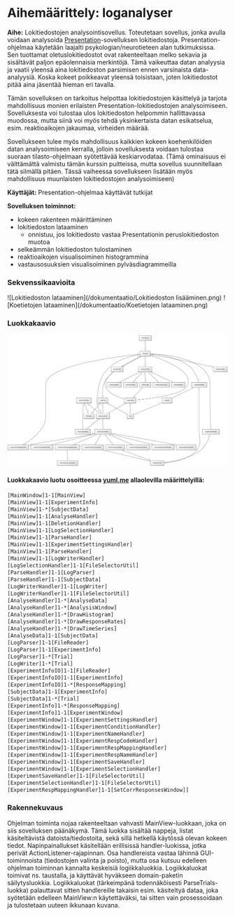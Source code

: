 # Aihemäärittely: loganalyser

**Aihe:** Lokitiedostojen analysointisovellus. Toteutetaan sovellus, jonka avulla voidaan analysoida [Presentation](http://www.neurobs.com)-sovelluksen lokitiedostoja. Presentation-ohjelmaa käytetään laajalti psykologian/neurotieteen alan tutkimuksissa. Sen tuottamat oletuslokitiedostot ovat rakenteeltaan melko sekavia ja sisältävät paljon epäolennaisia merkintöjä. Tämä vaikeuttaa datan analyysia ja vaatii yleensä aina lokitiedoston parsimisen ennen varsinaista data-analyysiä. Koska kokeet poikkeavat yleensä toisistaan, joten lokitiedostot pitää aina jäsentää hieman eri tavalla.

Tämän sovelluksen on tarkoitus helpottaa lokitiedostojen käsittelyä ja tarjota mahdollisuus monien erilaisten Presentation-lokitiedostojen analysoimiseen. Sovelluksesta voi tulostaa ulos lokitiedoston helpommin hallittavassa muodossa, mutta siinä voi myös tehdä yksinkertaista datan esikatselua, esim. reaktioaikojen jakaumaa, virheiden määrää.

Sovellukseen tulee myös mahdollisuus kaikkien kokeen koehenkilöiden datan analysoimiseen kerralla, jolloin sovelluksesta voidaan tulostaa suoraan tilasto-ohjelmaan syötettävää keskiarvodataa.  (Tämä ominaisuus ei välttämättä valmistu tämän kurssin puitteissa, mutta sovellus suunnitellaan tätä silmällä pitäen. Tässä vaiheessa sovellukseen lisätään myös mahdollisuus muunlaisten lokitiedostojen analysoimiseen)

**Käyttäjät:** Presentation-ohjelmaa käyttävät tutkijat

**Sovelluksen toiminnot:**
* kokeen rakenteen määrittäminen
* lokitiedoston lataaminen
  * onnistuu, jos lokitiedosto vastaa Presentationin peruslokitiedoston muotoa
* selkeämmän lokitiedoston tulostaminen
* reaktioaikojen visualisoiminen histogrammina
* vastausosuuksien visualisoiminen pylväsdiagrammeilla

### Sekvenssikaavioita

![Lokitiedoston lataaminen](/dokumentaatio/Lokitiedoston lisääminen.png)
![Koetietojen lataaminen](/dokumentaatio/Koetietojen lataaminen.png)


### Luokkakaavio

![luokkakaavio](/dokumentaatio/luokkakaavio.png)

#### Luokkakaavio luotu osoitteessa [yuml.me](https://yuml.me) allaolevilla määrittelyillä:
```
[MainWindow]1-1[MainView]
[MainView]1-1[ExperimentInfo]
[MainView]1-*[SubjectData]
[MainView]1-1[AnalyseHandler]
[MainView]1-1[DeletionHandler]
[MainView]1-1[LogSelectionHandler]
[MainView]1-1[ParseHandler]
[MainView]1-1[ExperimentSettingsHandler]
[MainView]1-1[ParseHandler]
[MainView]1-1[LogWriterHandler]
[LogSelectionHandler]1-1[FileSelectorUtil]
[ParseHandler]1-1[LogParser]
[ParseHandler]1-1[SubjectData]
[LogWriterHandler]1-1[LogWriter]
[LogWriterHandler]1-1[FileSelectorUtil]
[AnalyseHandler]1-*[AnalyseData]
[AnalyseHandler]1-*[AnalysisWindow]
[AnalyseHandler]1-*[DrawHistogram]
[AnalyseHandler]1-*[DrawResponseRates]
[AnalyseHandler]1-*[DrawTimeSeries]
[AnalyseData]1-1[SubjectData]
[LogParser]1-1[FileReader]
[LogParser]1-1[ExperimentInfo]
[LogParser]1-*[Trial]
[LogWriter]1-*[Trial]
[ExperimentInfoIO]1-1[FileReader]
[ExperimentInfoIO]1-1[ExperimentInfo]
[ExperimentInfoIO]1-*[ResponseMapping]
[SubjectData]1-1[ExperimentInfo]
[SubjectData]1-*[Trial]
[ExperimentInfo]1-*[ResponseMapping]
[ExperimentInfo]1-1[ExperimentWindow]
[ExperimentWindow]1-1[ExperimentSettingsHandler]
[ExperimentWindow]1-1[ExperimentConditionHandler]
[ExperimentWindow]1-1[ExperimentNameHandler]
[ExperimentWindow]1-1[ExperimentRespCodeHandler]
[ExperimentWindow]1-1[ExperimentRespMappingHandler]
[ExperimentWindow]1-1[ExperimentRespNameHandler]
[ExperimentWindow]1-1[ExperimentSaveHandler]
[ExperimentWindow]1-1[ExperimentSelectionHandler]
[ExperimentSaveHandler]1-1[FileSelectorUtil]
[ExperimentSelectionHandler]1-1[FileSelectorUtil]
[ExperimentRespMappingHandler]1-1[SetCorrResponsesWindow]]
```

### Rakennekuvaus
Ohjelman toiminta nojaa rakenteeltaan vahvasti MainView-luokkaan, joka on siis sovelluksen päänäkymä. Tämä luokka sisältää nappeja, listat käsiteltävistä datoista/tiedostoita, sekä sillä hetkellä käytössä olevan kokeen tiedot. Napinpainallukset käsitellään erillisissä handler-luokissa, jotka perivät ActionListener-rajapinnan. Osa handlereista vastaa lähinnä GUI-toiminnoista (tiedostojen valinta ja poisto), mutta osa kutsuu edelleen ohjelman toiminnan kannalta keskeisiä logiikkaluokkia. Logiikkaluokat toimivat ns. taustalla, ja käyttävät hyväkseen domain-paketin säilytysluokkia. Logiikkaluokat (tärkeimpänä todennäköisesti ParseTrials-luokka) palauttavat sitten handlereille takaisin esim. käsiteltyä dataa, joka syötetään edelleen MainView:n käytettäväksi, tai sitten vain prosessoidaan ja tulostetaan uuteen ikkunaan kuvana.
